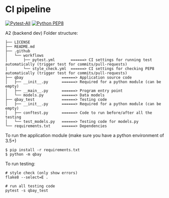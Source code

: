 # CI pipeline

[![Pytest-All](https://github.com/richardbryanconcio/CISC-CMPE-327-/actions/workflows/pytest.yml/badge.svg)](https://github.com/richardbryanconcio/CISC-CMPE-327-/actions/workflows/pytest.yml)
[![Python PEP8](https://github.com/richardbryanconcio/CISC-CMPE-327-/actions/workflows/PythonPEP8.yml/badge.svg)](https://github.com/richardbryanconcio/CISC-CMPE-327-/actions/workflows/PythonPEP8.yml)

A2 (backend dev) Folder structure:

```
├── LICENSE
├── README.md
├── .github
│   └── workflows
│       ├── pytest.yml       ======> CI settings for running test automatically (trigger test for commits/pull-requests)
│       └── style_check.yml  ======> CI settings for checking PEP8 automatically (trigger test for commits/pull-requests)
├── qbay                 ======> Application source code
│   ├── __init__.py      ======> Required for a python module (can be empty)
│   ├── __main__.py      ======> Program entry point
│   └── models.py        ======> Data models
├── qbay_test            ======> Testing code
│   ├── __init__.py      ======> Required for a python module (can be empty)
│   ├── conftest.py      ======> Code to run before/after all the testing
│   └── test_models.py   ======> Testing code for models.py
└── requirements.txt     ======> Dependencies
```

To run the application module (make sure you have a python environment of 3.5+)

```
$ pip install -r requirements.txt
$ python -m qbay
```

To run testing:

```
# style check (only show errors)
flake8 --select=E .  

# run all testing code 
pytest -s qbay_test

```


